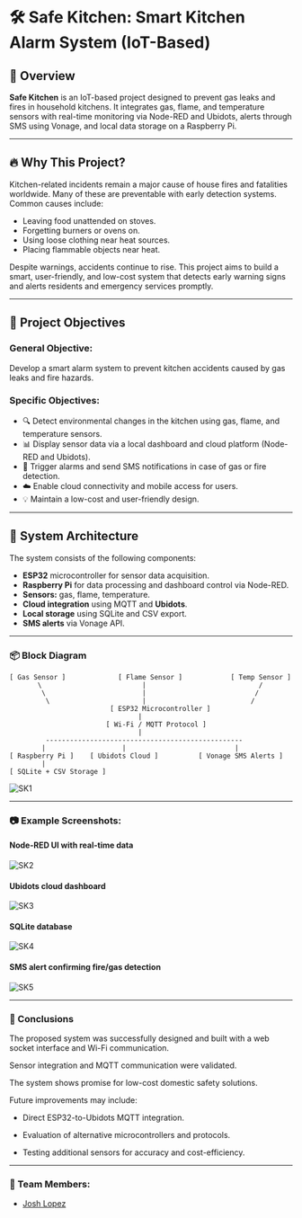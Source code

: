 # 🛠️ Safe Kitchen: Smart Kitchen Alarm System (IoT-Based)


## 📘 Overview

**Safe Kitchen** is an IoT-based project designed to prevent gas leaks and fires in household kitchens. It integrates gas, flame, and temperature sensors with real-time monitoring via Node-RED and Ubidots, alerts through SMS using Vonage, and local data storage on a Raspberry Pi.

---

## 🔥 Why This Project?

Kitchen-related incidents remain a major cause of house fires and fatalities worldwide. Many of these are preventable with early detection systems. Common causes include:

- Leaving food unattended on stoves.
- Forgetting burners or ovens on.
- Using loose clothing near heat sources.
- Placing flammable objects near heat.

Despite warnings, accidents continue to rise. This project aims to build a smart, user-friendly, and low-cost system that detects early warning signs and alerts residents and emergency services promptly.

---

## 🎯 Project Objectives

### General Objective:
Develop a smart alarm system to prevent kitchen accidents caused by gas leaks and fire hazards.

### Specific Objectives:

- 🔍 Detect environmental changes in the kitchen using gas, flame, and temperature sensors.
- 📊 Display sensor data via a local dashboard and cloud platform (Node-RED and Ubidots).
- 🚨 Trigger alarms and send SMS notifications in case of gas or fire detection.
- ☁️ Enable cloud connectivity and mobile access for users.
- 💡 Maintain a low-cost and user-friendly design.

---

## 🧩 System Architecture

The system consists of the following components:

- **ESP32** microcontroller for sensor data acquisition.
- **Raspberry Pi** for data processing and dashboard control via Node-RED.
- **Sensors:** gas, flame, temperature.
- **Cloud integration** using MQTT and **Ubidots**.
- **Local storage** using SQLite and CSV export.
- **SMS alerts** via Vonage API.
---

### 📦 Block Diagram

```text
[ Gas Sensor ]             [ Flame Sensor ]            [ Temp Sensor ]
       \                         |                            /
        \                        |                           /
         \                       |                          /
                         [ ESP32 Microcontroller ]
                                |
                        [ Wi-Fi / MQTT Protocol ]
                                |
         -------------------------------------------------
        |                   |                           |
[ Raspberry Pi ]    [ Ubidots Cloud ]          [ Vonage SMS Alerts ]
        |
[ SQLite + CSV Storage ]

```

![SK1](https://github.com/user-attachments/assets/15efedb4-6e4b-4c93-b92e-ee0a96d04ccf)

---

### 📷 Example Screenshots:

#### Node-RED UI with real-time data

![SK2](https://github.com/user-attachments/assets/1940c17c-8d26-434f-980e-75451d6371e3)

#### Ubidots cloud dashboard

![SK3](https://github.com/user-attachments/assets/30daa72c-97f6-439b-aa7a-19948a8b457b)

#### SQLite database

![SK4](https://github.com/user-attachments/assets/5f142926-f4b1-4358-80db-091ec4d56b94)

#### SMS alert confirming fire/gas detection

![SK5](https://github.com/user-attachments/assets/46b0ff95-5749-4fda-831e-5ad2e34d9773)

---

### 🧠 Conclusions

The proposed system was successfully designed and built with a web socket interface and Wi-Fi communication.

Sensor integration and MQTT communication were validated.

The system shows promise for low-cost domestic safety solutions.

Future improvements may include:

- Direct ESP32-to-Ubidots MQTT integration.

- Evaluation of alternative microcontrollers and protocols.

- Testing additional sensors for accuracy and cost-efficiency.
  
---
### 👥 Team Members:

- [Josh Lopez](https://github.com/joshmessi10)
